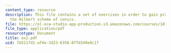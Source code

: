 ```yaml
---
content_type: resource
description: This file contains a set of exercises in order to gain practice with
  the Hilbert scheme of conics.
file: https://ol-ocw-studio-app-production.s3.amazonaws.com/courses/18-727-topics-in-algebraic-geometry-intersection-theory-on-moduli-spaces-spring-2006/7b5117d1af4e3d23635887fd349e8c17_ex2.pdf
file_type: application/pdf
resourcetype: Document
title: ex2.pdf
uid: 7b5117d1-af4e-3d23-6358-87fd349e8c17
---
```

